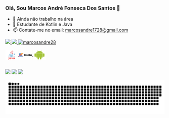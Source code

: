 ### Olá, Sou Marcos André Fonseca Dos Santos 👋



- 🔭 Ainda não trabalho na área
- 🌱 Estudante de Kotlin e Java
- 📫 Contate-me no email: marcosandre1728@gmail.com

<div>
  <a href="https://github.com/MarcosAndre28">
  <img height="180em" src="https://github-readme-stats.vercel.app/api?username=marcosandre28&show_icons=true&theme=radical&include_all_commits=true&count_private=true"/>
  <img height="160em" src="https://github-readme-stats.vercel.app/api/top-langs/?username=marcosandre28&layout=compact&langs_count=7&theme=radical"/>
  <img src="https://komarev.com/ghpvc/?username=marcosandre28&color=red" alt="marcosandre28" />
</div>

  <div style="display: inline_block"><br>
  <img align="center" alt="Marcos-Java" height="30" width="40" src="https://github.com/devicons/devicon/blob/master/icons/java/java-original-wordmark.svg">
  <img align="center" alt="Marcos-Kt" height="30" width="40" src="https://github.com/devicons/devicon/blob/master/icons/kotlin/kotlin-original-wordmark.svg">
  <img align="center" alt="Marcos-Android" height="30" width="40" src="https://github.com/devicons/devicon/blob/master/icons/android/android-original.svg">
</div>
  
  ##
  
  <div> 
  <a href="https://instagram.com/marcos_andre28" target="_blank"><img src="https://img.shields.io/badge/-Instagram-%23E4405F?style=for-the-badge&logo=instagram&logoColor=white"      target="_blank"></a>
  <a href = "mailto:marcosandre1728@gmail.com"><img src="https://img.shields.io/badge/-Gmail-%23333?style=for-the-badge&logo=gmail&logoColor=white" target="_blank"></a>
  <a href="https://www.linkedin.com/in/marcos-andre-88610614a/" target="_blank"><img src="https://img.shields.io/badge/-LinkedIn-%230077B5?style=for-the-badge&logo=linkedin&logoColor=white" target="_blank"></a> 
 
  ![Snake animation](https://github.com/MarcosAndre28/MarcosAndre28/blob/output/github-contribution-grid-snake.svg)
 
</div>

